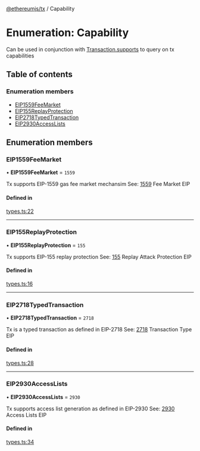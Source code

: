 [@ethereumjs/tx](../README.md) / Capability

# Enumeration: Capability

Can be used in conjunction with [Transaction.supports](../classes/Transaction.md#supports)
to query on tx capabilities

## Table of contents

### Enumeration members

- [EIP1559FeeMarket](Capability.md#eip1559feemarket)
- [EIP155ReplayProtection](Capability.md#eip155replayprotection)
- [EIP2718TypedTransaction](Capability.md#eip2718typedtransaction)
- [EIP2930AccessLists](Capability.md#eip2930accesslists)

## Enumeration members

### EIP1559FeeMarket

• **EIP1559FeeMarket** = `1559`

Tx supports EIP-1559 gas fee market mechansim
See: [1559](https://eips.ethereum.org/EIPS/eip-1559) Fee Market EIP

#### Defined in

[types.ts:22](https://github.com/ethereumjs/ethereumjs-monorepo/blob/master/packages/tx/src/types.ts#L22)

___

### EIP155ReplayProtection

• **EIP155ReplayProtection** = `155`

Tx supports EIP-155 replay protection
See: [155](https://eips.ethereum.org/EIPS/eip-155) Replay Attack Protection EIP

#### Defined in

[types.ts:16](https://github.com/ethereumjs/ethereumjs-monorepo/blob/master/packages/tx/src/types.ts#L16)

___

### EIP2718TypedTransaction

• **EIP2718TypedTransaction** = `2718`

Tx is a typed transaction as defined in EIP-2718
See: [2718](https://eips.ethereum.org/EIPS/eip-2718) Transaction Type EIP

#### Defined in

[types.ts:28](https://github.com/ethereumjs/ethereumjs-monorepo/blob/master/packages/tx/src/types.ts#L28)

___

### EIP2930AccessLists

• **EIP2930AccessLists** = `2930`

Tx supports access list generation as defined in EIP-2930
See: [2930](https://eips.ethereum.org/EIPS/eip-2930) Access Lists EIP

#### Defined in

[types.ts:34](https://github.com/ethereumjs/ethereumjs-monorepo/blob/master/packages/tx/src/types.ts#L34)
